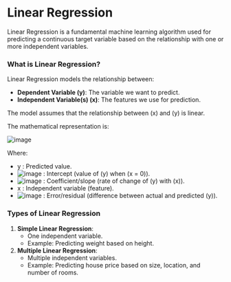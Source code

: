 # Linear Regression

Linear Regression is a fundamental machine learning algorithm used for predicting a continuous target variable based on the relationship with one or more independent variables.

### What is Linear Regression?
Linear Regression models the relationship between:
- **Dependent Variable (y)**: The variable we want to predict.
- **Independent Variable(s) (x)**: The features we use for prediction.

The model assumes that the relationship between (x) and (y) is linear.

The mathematical representation is:

![image](https://github.com/user-attachments/assets/e37ef1e2-96ea-4060-a5b3-ac331aa24dca)


Where:
- y : Predicted value.
- ![image](https://github.com/user-attachments/assets/af14fea6-c8f3-4d34-94bb-9165daddeaa7)
: Intercept (value of \(y\) when \(x = 0\)).
- ![image](https://github.com/user-attachments/assets/6427a936-3be3-454a-a404-e649d024ccf5)
 : Coefficient/slope (rate of change of \(y\) with \(x\)).
- x : Independent variable (feature).
- ![image](https://github.com/user-attachments/assets/ab8aab11-003d-420f-892c-a4633f7fe459)
: Error/residual (difference between actual and predicted \(y\)).


### Types of Linear Regression
1. **Simple Linear Regression**:
   - One independent variable.
   - Example: Predicting weight based on height.
2. **Multiple Linear Regression**:
   - Multiple independent variables.
   - Example: Predicting house price based on size, location, and number of rooms.

